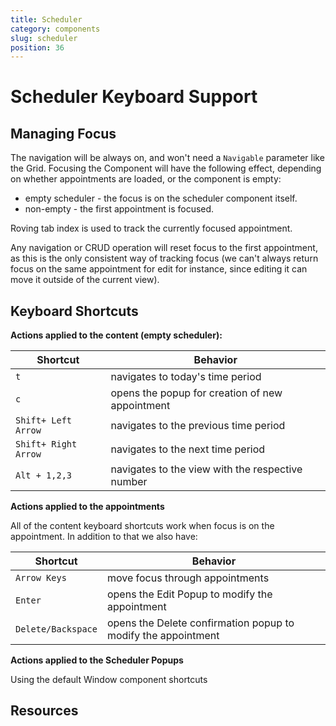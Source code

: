 ```yaml
---
title: Scheduler
category: components
slug: scheduler
position: 36
---
```

# Scheduler Keyboard Support

## Managing Focus

The navigation will be always on, and won't need a `Navigable` parameter like the Grid. Focusing the Component will have the following effect, depending on whether appointments are loaded, or the component is empty:
- empty scheduler - the focus is on the scheduler component itself.
- non-empty - the first appointment is focused.

Roving tab index is used to track the currently focused appointment.

Any navigation or CRUD operation will reset focus to the first appointment, as this is the only consistent way of tracking focus (we can't always return focus on the same appointment for edit for instance, since editing it can move it outside of the current view).

## Keyboard Shortcuts

**Actions applied to the content (empty scheduler):**

| Shortcut | Behavior |
|----------|----------|
| `t`| navigates to today's time period |
|`c` | opens the popup for creation of new appointment |
|`Shift+ Left Arrow` | navigates to the previous time period |
|`Shift+ Right Arrow` | navigates to the next time period |
|`Alt + 1,2,3` | navigates to the view with the respective number |

**Actions applied to the appointments**

All of the content keyboard shortcuts work when focus is on the appointment. In addition to that we also have:

| Shortcut | Behavior |
|----------|----------|
|`Arrow Keys` | move focus through appointments |
|`Enter` | opens the Edit Popup to modify the appointment |
|`Delete/Backspace` | opens the Delete confirmation popup to modify the appointment |

**Actions applied to the Scheduler Popups**

Using the default Window component shortcuts

## Resources

